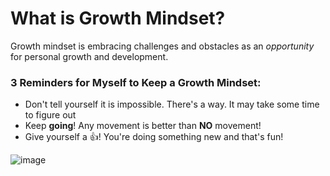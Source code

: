 # What is Growth Mindset?

Growth mindset is embracing challenges and obstacles as an _opportunity_ for personal growth and development.

### 3 Reminders for Myself to Keep a Growth Mindset:

- Don't tell yourself it is impossible. There's a way. It may take some time to figure out
- Keep **going**! Any movement is better than **NO** movement!
- Give yourself a :+1:! You're doing something new and that's fun!


![image](https://encrypted-tbn0.gstatic.com/images?q=tbn:ANd9GcSlNqIiTX0XBAi0QjLkoWjqeUcaWLTLKOn4xA&usqp=CAU)
